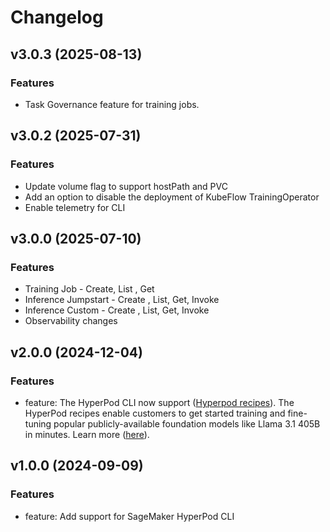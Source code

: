 # Changelog

## v3.0.3 (2025-08-13)

### Features

 * Task Governance feature for training jobs.

## v3.0.2 (2025-07-31)

### Features

 * Update volume flag to support hostPath and PVC
 * Add an option to disable the deployment of KubeFlow TrainingOperator
 * Enable telemetry for CLI

## v3.0.0 (2025-07-10)

### Features

 * Training Job - Create, List , Get 
 * Inference Jumpstart - Create , List, Get, Invoke
 * Inference Custom - Create , List, Get, Invoke
 * Observability changes

## v2.0.0 (2024-12-04)

### Features

- feature: The HyperPod CLI now support ([Hyperpod recipes](https://github.com/aws/sagemaker-hyperpod-recipes.git)). The HyperPod recipes enable customers to get started training and fine-tuning popular publicly-available foundation models like Llama 3.1 405B in minutes. Learn more ([here](https://github.com/aws/sagemaker-hyperpod-recipes.git)).

## v1.0.0 (2024-09-09)

### Features

- feature: Add support for SageMaker HyperPod CLI
